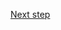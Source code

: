 


[Next step](https://github.com/hasanshomar/ROS2-Raspberry-Pi-HQ-Camera-Integration/blob/main/Setting%20Up%20the%20Raspberry%20Pi/3.%20Enabling%20and%20Testing%20the%20Camera.md)
